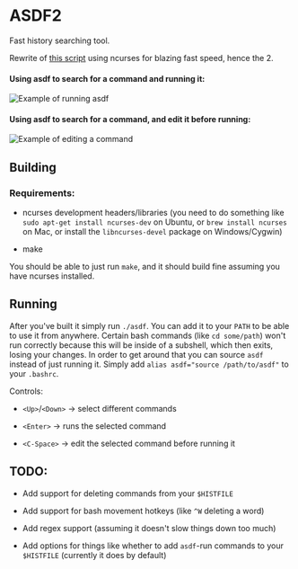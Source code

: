 ASDF2
=====

Fast history searching tool.

Rewrite of [this script](https://github.com/TerranceN/asdf) using ncurses for blazing fast speed, hence the 2.

#### Using asdf to search for a command and running it:

![Example of running asdf](http://g.recordit.co/I7tinvv5mB.gif)

#### Using asdf to search for a command, and edit it before running:

![Example of editing a command](http://g.recordit.co/UXdOKHGa2w.gif)

Building
--------

### Requirements:

- ncurses development headers/libraries (you need to do something like `sudo apt-get install ncurses-dev` on Ubuntu, or `brew install ncurses` on Mac, or install the `libncurses-devel` package on Windows/Cygwin)

- make

You should be able to just run `make`, and it should build fine assuming you have ncurses installed.

Running
-------

After you've built it simply run `./asdf`. You can add it to your `PATH` to be able to use it from anywhere. Certain bash commands (like `cd some/path`) won't run correctly because this will be inside of a subshell, which then exits, losing your changes. In order to get around that you can source `asdf` instead of just running it. Simply add `alias asdf="source /path/to/asdf"` to your `.bashrc`.

Controls:

- `<Up>`/`<Down>` -> select different commands

- `<Enter>` -> runs the selected command

- `<C-Space>` -> edit the selected command before running it

TODO:
-----

- Add support for deleting commands from your `$HISTFILE`

- Add support for bash movement hotkeys (like `^W` deleting a word)

- Add regex support (assuming it doesn't slow things down too much)

- Add options for things like whether to add `asdf`-run commands to your `$HISTFILE` (currently it does by default)
